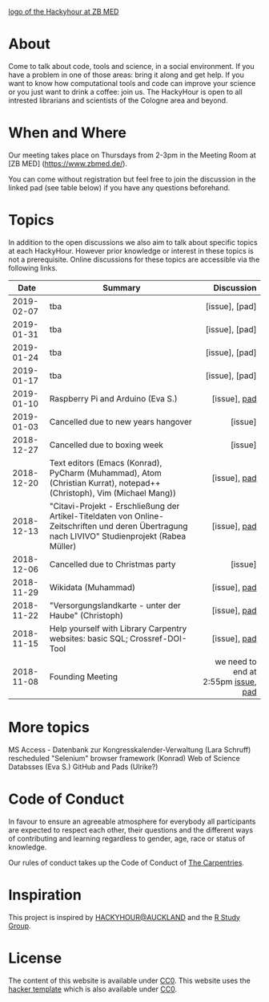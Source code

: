 
[logo of the Hackyhour at ZB MED](https://github.com/HackyHour/Cologne/blob/gh-pages/logo/Logo_updated.png)

# About
Come to talk about code, tools and science, in a social environment. If you have a problem in one of those areas: bring it along and get help. If you want to know how computational tools and code can improve your science or you just want to drink a coffee: join us.
The HackyHour is open to all intrested librarians and scientists of the Cologne area and beyond.  

# When and Where

Our meeting takes place on Thursdays from 2-3pm in the Meeting Room at [ZB MED] (https://www.zbmed.de/).

You can come without registration but feel free to join the discussion in the linked pad (see table below) if you have any questions beforehand.


# Topics
In addition to the open discussions we also aim to talk about specific topics at each HackyHour.
However prior knowledge or interest in these topics is not a prerequisite. Online discussions for these topics are accessible via the following links.

| Date       | Summary          | Discussion                                                                                                                             |
| --------- | --------------    | ----------:                                                                                           
|2019-02-07 | tba | [issue], [pad]|
|2019-01-31 | tba | [issue], [pad]|
|2019-01-24 | tba | [issue], [pad]|
|2019-01-17 | tba | [issue], [pad]|
|2019-01-10 | Raspberry Pi and Arduino (Eva S.)| [issue], [pad](https://hackmd.io/cmLcR0CjR0yjx5Sy7df5lQ)|  
|2019-01-03 | Cancelled due to new years hangover | [issue]|
|2018-12-27 | Cancelled due to boxing week | [issue]|
|2018-12-20 | Text editors (Emacs (Konrad), PyCharm (Muhammad), Atom (Christian Kurrat), notepad++ (Christoph),  Vim (Michael Mang))| [issue], [pad](https://hackmd.io/VyvrXzAxTp2BNox6tyigzA)|
|2018-12-13 | "Citavi-Projekt - Erschließung der Artikel-Titeldaten von Online-Zeitschriften und deren Übertragung nach LIVIVO" Studienprojekt (Rabea Müller)| [issue], [pad](https://hackmd.io/-2KcE--QRQqRe7S6-DmagQ)|          
|2018-12-06 | Cancelled due to Christmas party | [issue]|
|2018-11-29 | Wikidata (Muhammad) | [issue], [pad](https://hackmd.io/fi0hlV1dTuSCNEJmF5nyxg)|
|2018-11-22 | "Versorgungslandkarte - unter der Haube" (Christoph) | [issue], [pad](https://hackmd.io/J5JOZoz0QcuMRiIH9aG-dw) | 
|2018-11-15 | Help yourself with Library Carpentry websites: basic SQL; Crossref-DOI-Tool | [issue], [pad](https://hackmd.io/ExvKk4n3TuKgvrDopnON-Q)| 
|2018-11-08 | Founding Meeting | we need to end at 2:55pm [issue](https://github.com/HackyHour/Cologne/issues/1), [pad](https://hackmd.io/vEbxzc_hTi63myj-0igFjg#) |

# More topics
 MS Access - Datenbank zur Kongresskalender-Verwaltung (Lara Schruff) rescheduled
"Selenium" browser framework (Konrad)
 Web of Science Databsses (Eva S.) 
GitHub and Pads (Ulrike?)
  


# Code of Conduct
In favour to ensure an agreeable atmosphere for everybody all participants are expected to respect each other, their questions and the different ways of contributing and learning regardless to gender, age, race or status of knowledge.

Our rules of conduct takes up the Code of Conduct of [The Carpentries](https://docs.carpentries.org/topic_folders/policies/code-of-conduct.html).


# Inspiration
This project is inspired by [HACKYHOUR@AUCKLAND](https://uoa-eresearch.github.io/HackyHour/) and the [R Study Group](http://minisciencegirl.github.io/studyGroup/).


# License
The content of this website is available under [CC0](LICENSE).
This website uses the [hacker template](https://github.com/pages-themes/hacker/) which is also available under [CC0](https://creativecommons.org/publicdomain/zero/1.0/legalcode).
